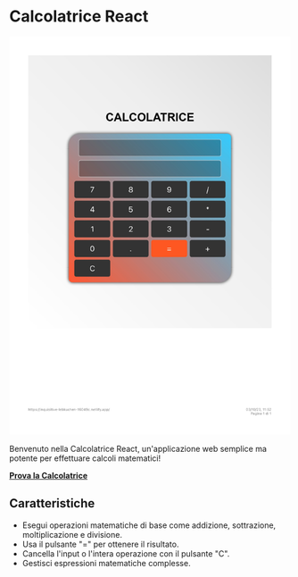 # Calcolatrice React

![Calcolatrice](react-calcolatrice.png)

Benvenuto nella Calcolatrice React, un'applicazione web semplice ma potente per effettuare calcoli matematici!

**[Prova la Calcolatrice](https://inquisitive-lebkuchen-16049c.netlify.app/)**

## Caratteristiche

- Esegui operazioni matematiche di base come addizione, sottrazione, moltiplicazione e divisione.
- Usa il pulsante "=" per ottenere il risultato.
- Cancella l'input o l'intera operazione con il pulsante "C".
- Gestisci espressioni matematiche complesse.
